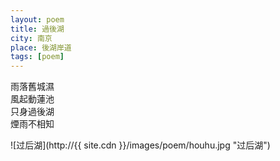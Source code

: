 ```yaml
---
layout: poem
title: 過後湖
city: 南京
place: 後湖岸道
tags: [poem]
---
```


雨落舊城濕  
風起動蓮池  
只身過後湖  
煙雨不相知


![过后湖](http://{{ site.cdn }}/images/poem/houhu.jpg "过后湖")
